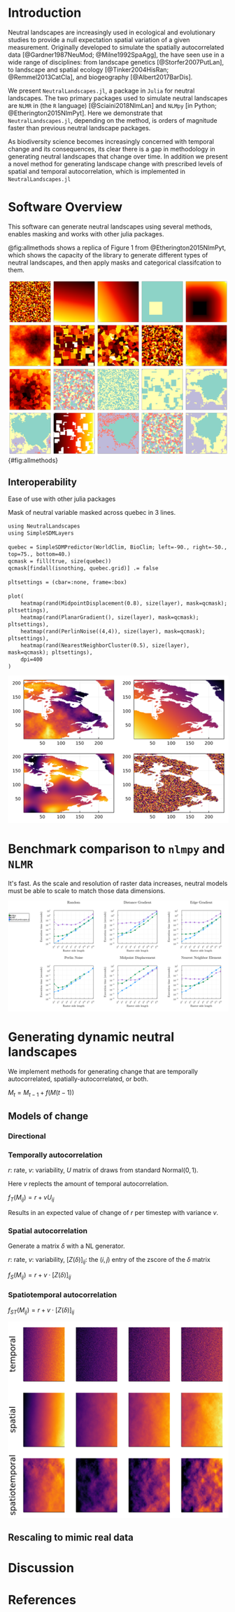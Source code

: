 # Introduction

Neutral landscapes are increasingly used in ecological and
evolutionary studies to provide a  null expectation spatial variation
of a given measurement. Originally developed to simulate the spatially
autocorrelated data [@Gardner1987NeuMod; @Milne1992SpaAgg], the have
seen use in a wide range of disciplines: from landscape genetics
[@Storfer2007PutLan], to landscape and spatial ecology
[@Tinker2004HisRan; @Remmel2013CatCla], and biogeography
[@Albert2017BarDis].

We present `NeutralLandscapes.jl`, a package in `Julia` for neutral
landscapes.  The two primary packages used to simulate neutral
landscapes are `NLMR` in (the `R` language) [@Sciaini2018NlmLan] and
`NLMpy` [in Python; @Etherington2015NlmPyt].  Here we demonstrate that
`NeutralLandscapes.jl`, depending on the method, is orders of
magnitude faster than previous neutral landscape packages.

As biodiversity science becomes increasingly concerned with temporal
change and its consequences, its clear there is a gap in methodology
in generating neutral landscapes that change over time.  In addition
we present a novel method for generating landscape change with
prescribed  levels of spatial and temporal autocorrelation, which is
implemented in `NeutralLandscapes.jl`


# Software Overview

This software can generate neutral landscapes using several methods,
enables masking and works with other julia packages.

@fig:allmethods shows a replica of Figure 1 from
@Etherington2015NlmPyt, which shows the capacity of the library to
generate different types of neutral landscapes, and then apply masks
and categorical classifcation to them.

![Recreation of the figure in `nlmpy` paper and the source, supplied in less than 40 lines of code.](./figures/figure1.png){#fig:allmethods}


## Interoperability

Ease of use with other julia packages

Mask of neutral variable masked across quebec in 3 lines.

```
using NeutralLandscapes
using SimpleSDMLayers

quebec = SimpleSDMPredictor(WorldClim, BioClim; left=-90., right=-50., top=75., bottom=40.)
qcmask = fill(true, size(quebec))
qcmask[findall(isnothing, quebec.grid)] .= false

pltsettings = (cbar=:none, frame=:box)

plot(
    heatmap(rand(MidpointDisplacement(0.8), size(layer), mask=qcmask); pltsettings),
    heatmap(rand(PlanarGradient(), size(layer), mask=qcmask); pltsettings),
    heatmap(rand(PerlinNoise((4,4)), size(layer), mask=qcmask); pltsettings),
    heatmap(rand(NearestNeighborCluster(0.5), size(layer), mask=qcmask); pltsettings),
    dpi=400
)
```

![todo](./figures/interoperable.png)

# Benchmark comparison to `nlmpy` and `NLMR`

It's fast. As the scale and resolution of raster data increases,
neutral models must be able to scale to match those data dimensions.

![todo](./figures/benchmark.png)

# Generating dynamic neutral landscapes

We implement methods for generating change that are temporally
autocorrelated, spatially-autocorrelated, or both.

$M_t = M_{t-1} + f(M(t-1))$

## Models of change

### Directional

### Temporally autocorrelation

$r$: rate, $v$: variability, $U$ matrix of draws from standard $\text{Normal}(0,1)$.

Here $v$ replects the amount of temporal autocorrelation.



$f_{T}(M_{ij}) = r + vU_{ij}$

Results in an expected value of change of $r$ per timestep with variance $v$.

### Spatial autocorrelation

Generate a matrix $\delta$ with a NL generator.

$r$: rate, $v$: variability, $[Z(\delta)]_{ij}$: the $(i,j)$ entry of the zscore of the $\delta$ matrix

$f_{S}(M_{ij}) = r + v \cdot [Z(\delta)]_{ij}$

### Spatiotemporal autocorrelation

$f_{ST}(M_{ij}) = r + v \cdot [Z(\delta)]_{ij}$

![todo](./figures/temporal.png)


## Rescaling to mimic real data

# Discussion

# References
